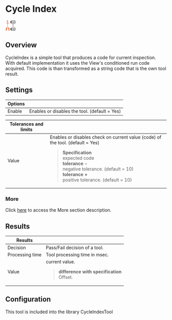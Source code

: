 Cycle Index
===========

![](../../../../img/x_Graphics/Tools/CTCycleIndexToolTool-0.png)

Overview
--------

CycleIndex is a simple tool that produces a code for current inspection. With default implementation it uses the View's conditioned run code acquired. This code is than transformed as a string code that is the own tool result.

Settings
--------

| Options | |
| --- | --- |
| Enable | Enables or disables the tool. (default = Yes) |

| Tolerances and limits | |
| --- | --- |
| Value | Enables or disables check on current value (code) of the tool. (default = Yes)<blockquote> **Specification**<br>expected code<br>  **tolerance -**<br>negative tolerance. (default = 10)<br>  **tolerance +**<br>positive tolerance. (default = 10)<br> </blockquote> |

### More

Click [here](../../../Windows/dialog_settings.md) to access the More section description.

Results
-------

| Results | |
| --- | --- |
| Decision | Pass/Fail decision of a tool. |
| Processing time | Tool processing time in msec. |
| Value | current value.<blockquote> **difference with specification**<br>Offset.<br> </blockquote> |

Configuration
-------------

This tool is included into the library CycleIndexTool
